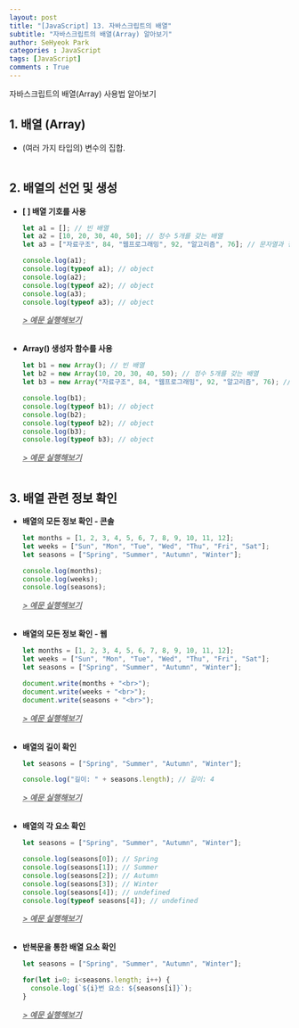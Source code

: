 ```yaml
---
layout: post
title: "[JavaScript] 13. 자바스크립트의 배열"
subtitle: "자바스크립트의 배열(Array) 알아보기"
author: SeHyeok Park
categories : JavaScript
tags: [JavaScript]
comments : True
---
```

<div id='preview' class='display-none'>
자바스크립트의 배열(Array) 사용법 알아보기
</div>

## 1. 배열 (Array)
- (여러 가지 타입의) 변수의 집합.
<br><br>

## 2. 배열의 선언 및 생성
- **[ ] 배열 기호를 사용**
  ```javascript
  let a1 = []; // 빈 배열
  let a2 = [10, 20, 30, 40, 50]; // 정수 5개를 갖는 배열
  let a3 = ["자료구조", 84, "웹프로그래밍", 92, "알고리즘", 76]; // 문자열과 정수를 모두 저장한 배열

  console.log(a1);
  console.log(typeof a1); // object
  console.log(a2);
  console.log(typeof a2); // object
  console.log(a3);
  console.log(typeof a3); // object
  ```
  ***<a href="https://jsfiddle.net/" target="_blank"><span style="color:#707070"><u>> 예문 실행해보기</u></span></a>***
  <br><br>

- **Array() 생성자 함수를 사용**
  ```javascript
  let b1 = new Array(); // 빈 배열
  let b2 = new Array(10, 20, 30, 40, 50); // 정수 5개를 갖는 배열
  let b3 = new Array("자료구조", 84, "웹프로그래밍", 92, "알고리즘", 76); // 문자열과 정수를 모두 저장한 배열

  console.log(b1);
  console.log(typeof b1); // object
  console.log(b2);
  console.log(typeof b2); // object
  console.log(b3);
  console.log(typeof b3); // object
  ```
  ***<a href="https://jsfiddle.net/" target="_blank"><span style="color:#707070"><u>> 예문 실행해보기</u></span></a>***
  <br><br>

## 3. 배열 관련 정보 확인
- **배열의 모든 정보 확인 - 콘솔**
  ```javascript
  let months = [1, 2, 3, 4, 5, 6, 7, 8, 9, 10, 11, 12];
  let weeks = ["Sun", "Mon", "Tue", "Wed", "Thu", "Fri", "Sat"];
  let seasons = ["Spring", "Summer", "Autumn", "Winter"];

  console.log(months);
  console.log(weeks);
  console.log(seasons);
  ```
  ***<a href="https://jsfiddle.net/" target="_blank"><span style="color:#707070"><u>> 예문 실행해보기</u></span></a>***
  <br><br>

- **배열의 모든 정보 확인 - 웹**
  ```javascript
  let months = [1, 2, 3, 4, 5, 6, 7, 8, 9, 10, 11, 12];
  let weeks = ["Sun", "Mon", "Tue", "Wed", "Thu", "Fri", "Sat"];
  let seasons = ["Spring", "Summer", "Autumn", "Winter"];

  document.write(months + "<br>");
  document.write(weeks + "<br>");
  document.write(seasons + "<br>");
  ```
  ***<a href="https://jsfiddle.net/" target="_blank"><span style="color:#707070"><u>> 예문 실행해보기</u></span></a>***
  <br><br>

- **배열의 길이 확인**
  ```javascript
  let seasons = ["Spring", "Summer", "Autumn", "Winter"];

  console.log("길이: " + seasons.length); // 길이: 4
  ```
  ***<a href="https://jsfiddle.net/" target="_blank"><span style="color:#707070"><u>> 예문 실행해보기</u></span></a>***
  <br><br>

- **배열의 각 요소 확인**
  ```javascript
  let seasons = ["Spring", "Summer", "Autumn", "Winter"];

  console.log(seasons[0]); // Spring
  console.log(seasons[1]); // Summer
  console.log(seasons[2]); // Autumn
  console.log(seasons[3]); // Winter
  console.log(seasons[4]); // undefined
  console.log(typeof seasons[4]); // undefined
  ```
  ***<a href="https://jsfiddle.net/" target="_blank"><span style="color:#707070"><u>> 예문 실행해보기</u></span></a>***
  <br><br>

- **반복문을 통한 배열 요소 확인**
  ```javascript
  let seasons = ["Spring", "Summer", "Autumn", "Winter"];
  
  for(let i=0; i<seasons.length; i++) {
    console.log(`${i}번 요소: ${seasons[i]}`);
  }
  ```
  ***<a href="https://jsfiddle.net/" target="_blank"><span style="color:#707070"><u>> 예문 실행해보기</u></span></a>***
  <br><br>